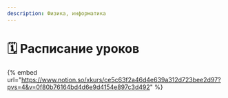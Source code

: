 ```yaml
---
description: Физика, информатика
---
```


# 🗓 Расписание уроков

{% embed url="https://www.notion.so/xkurs/ce5c63f2a46d4e639a312d723bee2d97?pvs=4&v=0f80b76164bd4d6e9d4154e897c3d492" %}

